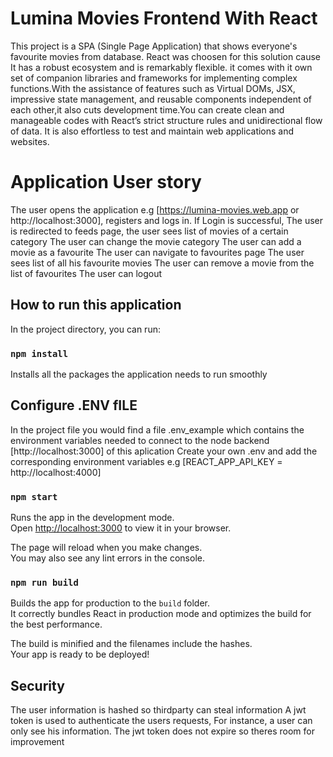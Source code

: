 # Lumina Movies Frontend With React

This project is a SPA (Single Page Application) that shows everyone's favourite movies from database. React was choosen for this solution cause It has a robust ecosystem and is remarkably flexible. it comes with it own set of companion libraries and frameworks for implementing complex functions.With the assistance of features such as Virtual DOMs, JSX, impressive state management, and reusable components independent of each other,it also cuts development time.You can create clean and manageable codes with React’s strict structure rules and unidirectional flow of data. It is also effortless to test and maintain web applications and websites.

# Application User story

The user opens the application e.g [https://lumina-movies.web.app or http://localhost:3000], registers and logs in.
If Login is successful, The user is redirected to feeds page, the user sees list of movies of a certain category
The user can change the movie category
The user can add a movie as a favourite
The user can navigate to favourites page
The user sees list of all his favourite movies
The user can remove a movie from the list of favourites
The user can logout

## How to run this application

In the project directory, you can run:

### `npm install`
Installs all the packages the application needs to run smoothly

## Configure .ENV fILE
In the project file you would find a file .env_example which contains the environment variables needed to connect to the node backend [http://localhost:3000] of this aplication
Create your own .env and add the corresponding environment variables e.g [REACT_APP_API_KEY = http://localhost:4000]

### `npm start`

Runs the app in the development mode.\
Open [http://localhost:3000](http://localhost:3000) to view it in your browser.

The page will reload when you make changes.\
You may also see any lint errors in the console.

### `npm run build`

Builds the app for production to the `build` folder.\
It correctly bundles React in production mode and optimizes the build for the best performance.

The build is minified and the filenames include the hashes.\
Your app is ready to be deployed!

## Security
The user information is hashed so thirdparty can steal information
A jwt token is used to authenticate the users requests, For instance, a user can only see his information.
The jwt token does not expire so theres room for improvement



